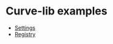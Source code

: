 # Curve-lib examples

* [Settings](core/src/com/intkgc/curvelibexample/SettingsExample.java)
* [Registry](core/src/com/intkgc/curvelibexample/registry)